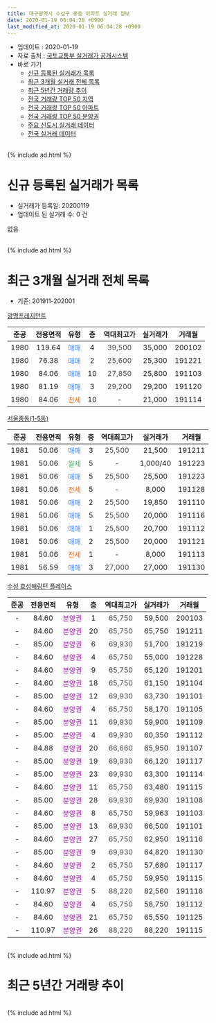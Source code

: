 ```yaml
---
title: 대구광역시 수성구 중동 아파트 실거래 정보
date: 2020-01-19 06:04:28 +0900
last_modified_at: 2020-01-19 06:04:28 +0900
---
```


* 업데이트 : 2020-01-19
* 자료 출처 : [국토교통부 실거래가 공개시스템](http://rt.molit.go.kr)
* 바로 가기
    * [신규 등록된 실거래가 목록](#신규-등록된-실거래가-목록)
    * [최근 3개월 실거래 전체 목록](#최근-3개월-실거래-전체-목록)
    * [최근 5년간 거래량 추이](#최근-5년간-거래량-추이)
    * [전국 거래량 TOP 50 지역](https://apt-info.github.io/apt-trade-info/최근-3개월-전국에서-가장-거래가-많이-발생한-지역)
    * [전국 거래량 TOP 50 아파트](https://apt-info.github.io/apt-trade-info/최근-3개월-전국에서-가장-거래가-많이-발생한-아파트)
    * [전국 거래량 TOP 50 분양권](https://apt-info.github.io/apt-trade-info/최근-3개월-전국에서-가장-거래가-많이-발생한-분양권)
    * [주요 신도시 실거래 데이터](https://apt-info.github.io/apt-trade-info/주요-신도시)
    * [전국 실거래 데이터](https://apt-info.github.io/apt-trade-info/전국)
<br>
{% include ad.html %}
<br>

# 신규 등록된 실거래가 목록
* 실거래가 등록일: 20200119
* 업데이트 된 실거래 수: 0 건

없음

<br>
{% include ad.html %}
<br>

# 최근 3개월 실거래 전체 목록
* 기준: 201911-202001


[광명프레지던트](https://search.naver.com/search.naver?query=%EB%8C%80%EA%B5%AC%EA%B4%91%EC%97%AD%EC%8B%9C+%EC%88%98%EC%84%B1%EA%B5%AC+%EC%A4%91%EB%8F%99+%EA%B4%91%EB%AA%85%ED%94%84%EB%A0%88%EC%A7%80%EB%8D%98%ED%8A%B8)

|준공|전용면적|유형|층|역대최고가|실거래가|거래월|
|:---:|:---:|:---:|:---:|:---:|:---:|:---:|
|1980|119.64|<span style="color:#4285f3">매매</span>|4|<span style="color:#444444">39,500</span>|35,000|200102|
|1980|76.38|<span style="color:#4285f3">매매</span>|2|<span style="color:#444444">25,600</span>|25,300|191221|
|1980|84.06|<span style="color:#4285f3">매매</span>|10|<span style="color:#444444">27,850</span>|25,800|191103|
|1980|81.19|<span style="color:#4285f3">매매</span>|3|<span style="color:#444444">29,200</span>|29,200|191120|
|1980|84.06|<span style="color:#ff5a00">전세</span>|10|<span style="color:#444444">-</span>|21,000|191114|

[서울중동(1-5동)](https://search.naver.com/search.naver?query=%EB%8C%80%EA%B5%AC%EA%B4%91%EC%97%AD%EC%8B%9C+%EC%88%98%EC%84%B1%EA%B5%AC+%EC%A4%91%EB%8F%99+%EC%84%9C%EC%9A%B8%EC%A4%91%EB%8F%99%281-5%EB%8F%99%29)

|준공|전용면적|유형|층|역대최고가|실거래가|거래월|
|:---:|:---:|:---:|:---:|:---:|:---:|:---:|
|1981|50.06|<span style="color:#4285f3">매매</span>|3|<span style="color:#444444">25,500</span>|21,500|191211|
|1981|50.06|<span style="color:#34a853">월세</span>|5|<span style="color:#444444">-</span>|1,000/40|191223|
|1981|50.06|<span style="color:#4285f3">매매</span>|5|<span style="color:#444444">25,500</span>|25,500|191223|
|1981|50.06|<span style="color:#ff5a00">전세</span>|5|<span style="color:#444444">-</span>|8,000|191128|
|1981|50.06|<span style="color:#4285f3">매매</span>|2|<span style="color:#444444">25,500</span>|19,850|191110|
|1981|50.06|<span style="color:#4285f3">매매</span>|5|<span style="color:#444444">25,500</span>|20,000|191116|
|1981|50.06|<span style="color:#4285f3">매매</span>|1|<span style="color:#444444">25,500</span>|20,700|191112|
|1981|50.06|<span style="color:#4285f3">매매</span>|2|<span style="color:#444444">25,500</span>|20,000|191121|
|1981|50.06|<span style="color:#ff5a00">전세</span>|1|<span style="color:#444444">-</span>|8,000|191113|
|1981|56.59|<span style="color:#4285f3">매매</span>|3|<span style="color:#444444">27,000</span>|27,000|191130|

[수성 효성해링턴 플레이스](https://search.naver.com/search.naver?query=%EB%8C%80%EA%B5%AC%EA%B4%91%EC%97%AD%EC%8B%9C+%EC%88%98%EC%84%B1%EA%B5%AC+%EC%A4%91%EB%8F%99+%EC%88%98%EC%84%B1+%ED%9A%A8%EC%84%B1%ED%95%B4%EB%A7%81%ED%84%B4+%ED%94%8C%EB%A0%88%EC%9D%B4%EC%8A%A4)

|준공|전용면적|유형|층|역대최고가|실거래가|거래월|
|:---:|:---:|:---:|:---:|:---:|:---:|:---:|
|-|84.60|<span style="color:#9C11A5">분양권</span>|1|<span style="color:#444444">65,750</span>|59,500|200103|
|-|84.60|<span style="color:#9C11A5">분양권</span>|20|<span style="color:#444444">65,750</span>|65,750|191211|
|-|85.00|<span style="color:#9C11A5">분양권</span>|6|<span style="color:#444444">69,930</span>|51,700|191219|
|-|84.60|<span style="color:#9C11A5">분양권</span>|4|<span style="color:#444444">65,750</span>|55,000|191228|
|-|84.60|<span style="color:#9C11A5">분양권</span>|9|<span style="color:#444444">65,750</span>|65,120|191201|
|-|84.60|<span style="color:#9C11A5">분양권</span>|18|<span style="color:#444444">65,750</span>|61,150|191104|
|-|85.00|<span style="color:#9C11A5">분양권</span>|12|<span style="color:#444444">69,930</span>|63,730|191101|
|-|84.60|<span style="color:#9C11A5">분양권</span>|4|<span style="color:#444444">65,750</span>|58,170|191105|
|-|85.00|<span style="color:#9C11A5">분양권</span>|11|<span style="color:#444444">69,930</span>|59,900|191109|
|-|85.00|<span style="color:#9C11A5">분양권</span>|4|<span style="color:#444444">69,930</span>|60,350|191112|
|-|84.88|<span style="color:#9C11A5">분양권</span>|20|<span style="color:#444444">66,660</span>|65,950|191107|
|-|85.00|<span style="color:#9C11A5">분양권</span>|19|<span style="color:#444444">69,930</span>|66,120|191117|
|-|85.00|<span style="color:#9C11A5">분양권</span>|23|<span style="color:#444444">69,930</span>|63,300|191114|
|-|84.60|<span style="color:#9C11A5">분양권</span>|11|<span style="color:#444444">65,750</span>|63,480|191115|
|-|85.00|<span style="color:#9C11A5">분양권</span>|28|<span style="color:#444444">69,930</span>|69,930|191108|
|-|84.60|<span style="color:#9C11A5">분양권</span>|8|<span style="color:#444444">65,750</span>|59,963|191103|
|-|85.00|<span style="color:#9C11A5">분양권</span>|13|<span style="color:#444444">69,930</span>|66,500|191101|
|-|84.60|<span style="color:#9C11A5">분양권</span>|27|<span style="color:#444444">65,750</span>|62,950|191116|
|-|85.00|<span style="color:#9C11A5">분양권</span>|9|<span style="color:#444444">69,930</span>|64,820|191130|
|-|84.60|<span style="color:#9C11A5">분양권</span>|2|<span style="color:#444444">65,750</span>|57,680|191117|
|-|84.60|<span style="color:#9C11A5">분양권</span>|4|<span style="color:#444444">65,750</span>|59,950|191115|
|-|110.97|<span style="color:#9C11A5">분양권</span>|5|<span style="color:#444444">88,220</span>|82,560|191118|
|-|84.60|<span style="color:#9C11A5">분양권</span>|4|<span style="color:#444444">65,750</span>|58,750|191112|
|-|84.60|<span style="color:#9C11A5">분양권</span>|21|<span style="color:#444444">65,750</span>|65,550|191125|
|-|110.97|<span style="color:#9C11A5">분양권</span>|26|<span style="color:#444444">88,220</span>|88,220|191115|


<br>
{% include ad.html %}
<br>

# 최근 5년간 거래량 추이


<div style="width:100%;">
    <canvas id="deal_progress" height="200"></canvas>
</div>

<script>
new Chart(document.getElementById("deal_progress"), {
    type: 'line',
    data: {
        labels: ['201501','201502','201503','201504','201505','201506','201507','201508','201509','201510','201511','201512','201601','201602','201603','201604','201605','201606','201607','201608','201609','201610','201611','201612','201701','201702','201703','201704','201705','201706','201707','201708','201709','201710','201711','201712','201801','201802','201803','201804','201805','201806','201807','201808','201809','201810','201811','201812','201901','201902','201903','201904','201905','201906','201907','201908','201909','201910','201911','201912','202001'],
        datasets: [{
            label: '매매',
            pointRadius: 1,
            data: [3, 2, 6, 3, 5, 4, 6, 3, 5, 2, 4, 2, 1, 0, 1, 1, 5, 2, 0, 1, 0, 2, 0, 4, 1, 2, 6, 3, 3, 2, 9, 3, 1, 3, 0, 2, 2, 3, 7, 4, 4, 4, 3, 4, 7, 14, 12, 2, 3, 0, 5, 5, 3, 8, 19, 9, 6, 9, 27, 7, 2],
            borderColor: "rgba(255, 201, 14, 1)",
            backgroundColor: "rgba(255, 201, 14, 0.5)",
            fill: false,
            lineTension: 0
        },{
            label: '전월세',
            pointRadius: 1,
            data: [2, 2, 3, 2, 3, 2, 1, 2, 2, 0, 1, 2, 0, 2, 1, 1, 0, 0, 2, 0, 2, 2, 0, 0, 2, 1, 1, 2, 2, 1, 2, 2, 3, 3, 2, 0, 0, 1, 2, 5, 0, 4, 0, 3, 0, 2, 1, 2, 4, 1, 2, 1, 1, 0, 3, 4, 1, 1, 3, 1, 0],
            borderColor: "rgba(0, 141, 185, 1)",
            backgroundColor: "rgba(0, 141, 185, 0.5)",
            fill: false,
            lineTension: 0
        }
        ]
    },
    options: {
        responsive: true,
        title: {
            display: false
        },
        tooltips: {
            mode: 'index',
            intersect: false
        },
        hover: {
            mode: 'nearest',
            intersect: true
        },
        scales: {
            xAxes: [{
                display: true,
                scaleLabel: {
                    display: true,
                    labelString: '년/월'
                }
            }],
            yAxes: [{
                display: true,
                ticks: {
                    suggestedMin: 0,
                },
                scaleLabel: {
                    display: true,
                    labelString: '실거래 수'
                }
            }]
        }
    }
});

</script>


<br>
{% include ad.html %}
<br>

